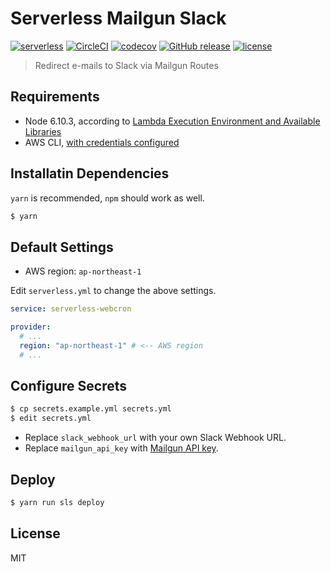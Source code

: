 # Serverless Mailgun Slack

[![serverless](http://public.serverless.com/badges/v3.svg)](http://www.serverless.com)
[![CircleCI](https://circleci.com/gh/henry40408/serverless-mailgun-slack.svg?style=shield)](https://circleci.com/gh/henry40408/serverless-mailgun-slack)
[![codecov](https://codecov.io/gh/henry40408/serverless-mailgun-slack/branch/master/graph/badge.svg)](https://codecov.io/gh/henry40408/serverless-mailgun-slack)
[![GitHub release](https://img.shields.io/github/release/henry40408/serverless-mailgun-slack.svg)](https://github.com/henry40408/serverless-mailgun-slack)
[![license](https://img.shields.io/github/license/henry40408/serverless-mailgun-slack.svg)](https://github.com/henry40408/serverless-mailgun-slack)

> Redirect e-mails to Slack via Mailgun Routes

## Requirements

* Node 6.10.3, according to
  [Lambda Execution Environment and Available Libraries](http://docs.aws.amazon.com/lambda/latest/dg/current-supported-versions.html)
* AWS CLI,
  [with credentials configured](https://serverless.com/framework/docs/providers/aws/guide/credentials/)

## Installatin Dependencies

`yarn` is recommended, `npm` should work as well.

```bash
$ yarn
```

## Default Settings

* AWS region: `ap-northeast-1`

Edit `serverless.yml` to change the above settings.

```yaml
service: serverless-webcron

provider:
  # ...
  region: "ap-northeast-1" # <-- AWS region
  # ...
```

## Configure Secrets

```bash
$ cp secrets.example.yml secrets.yml
$ edit secrets.yml
```

* Replace `slack_webhook_url` with your own Slack Webhook URL.
* Replace `mailgun_api_key` with
  [Mailgun API key](https://help.mailgun.com/hc/en-us/articles/203380100-Where-can-I-find-my-API-key-and-SMTP-credentials-).

## Deploy

```bash
$ yarn run sls deploy
```

## License

MIT
